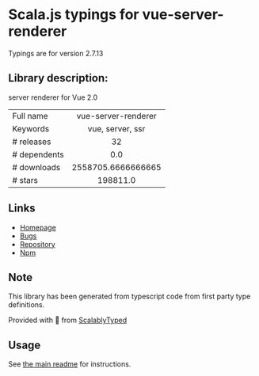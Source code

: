 
# Scala.js typings for vue-server-renderer

Typings are for version 2.7.13

## Library description:
server renderer for Vue 2.0

|                    |                 |
| ------------------ | :-------------: |
| Full name          | vue-server-renderer |
| Keywords           | vue, server, ssr |
| # releases         | 32 |
| # dependents       | 0.0 |
| # downloads        | 2558705.6666666665 |
| # stars            | 198811.0 |

## Links
- [Homepage](https://github.com/vuejs/vue/tree/dev/packages/vue-server-renderer#readme)
- [Bugs](https://github.com/vuejs/vue/issues)
- [Repository](https://github.com/vuejs/vue)
- [Npm](https://www.npmjs.com/package/vue-server-renderer)
    


## Note
This library has been generated from typescript code from first party type definitions.

Provided with :purple_heart: from [ScalablyTyped](https://github.com/oyvindberg/ScalablyTyped)

## Usage
See [the main readme](../../readme.md) for instructions.


